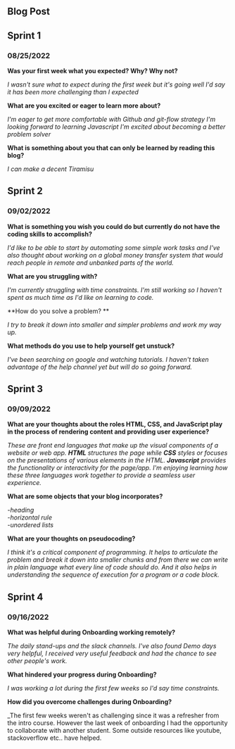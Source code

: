 ## Blog Post
## Sprint 1
### 08/25/2022


**Was your first week what you expected? Why? Why not?**

_I wasn't sure what to expect during the first week but it's going well
I'd say it has been more challenging than I expected_

**What are you excited or eager to learn more about?**

_I'm eager to get more comfortable with Github and git-flow strategy
I'm looking forward to learning Javascript
I'm excited about becoming a better problem solver_

**What is something about you that can only be learned by reading this blog?**

_I can make a decent Tiramisu_

## Sprint 2
### 09/02/2022

**What is something you wish you could do but currently do not have the coding skills to accomplish?**

_I'd like to be able to start by automating some simple work tasks and I've also thought about working on a global money transfer system that would reach 
 people in remote and unbanked parts of the world._
 
 **What are you struggling with?**

_I'm currently struggling with time constraints. I'm still working so I haven't spent as much time as I'd like on learning to code._

**How do you solve a problem? **

_I try to break it down into smaller and simpler problems and work my way up._

**What methods do you use to help yourself get unstuck?**

_I've been searching on google and watching tutorials. I haven't taken advantage of the help channel yet but will do so going forward._
 
## Sprint 3
### 09/09/2022
 
 **What are your thoughts about the roles HTML, CSS, and JavaScript play in the process of rendering content and providing user experience?**
 
 _These are front end languages that make up the visual components of a website or web app. **HTML** structures the page while **CSS** styles or focuses on the presentations of various elements in the HTML. **Javascript** provides the functionality or interactivity for the page/app._
 _I'm enjoying learning how these three languages work together to provide a seamless user experience._
 
 **What are some objects that your blog incorporates?**
 
 -_heading_<br>
 -_horizontal rule_<br>
 -_unordered lists_
 
 **What are your thoughts on pseudocoding?**
 
 _I think it's a critical component of programming. It helps to articulate the problem and break it down into smaller chunks and from there we can write in plain language what every line of code should do. And it also helps in understanding the sequence of execution for a program or a code block._
 
 ## Sprint 4
 ### 09/16/2022
 
 **What was helpful during Onboarding working remotely?**
 
 _The daily stand-ups and the slack channels. I've also found Demo days very helpful, I received very useful feedback and had the chance to see other people's work._
 
 **What hindered your progress during Onboarding?**
 
 _I was working a lot during the first few weeks so I'd say time constraints._
 
 **How did you overcome challenges during Onboarding?**
 
 _The first few weeks weren't as challenging since it was a refresher from the intro course. However the last week of onboarding I had the opportunity to collaborate with another student. Some outside resources like youtube, stackoverflow etc.. have helped.





